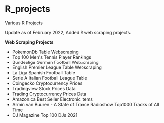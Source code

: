 # R_projects
Various R Projects

Update as of February 2022, Added R web scraping projects.

**Web Scraping Projects**

* PokemonDb Table Webscraping
* Top 100 Men's Tennis Player Rankings
* Bundesliga German Football Webscraping
* English Premier League Table Webscraping
* La Liga Spanish Football Table
* Serie A Italian Football League Table
* Coingecko Cryptocurrency Prices
* Tradingview Stock Prices Data
* Trading Cryptocurrency Prices Data
* Amazon.ca Best Seller Electronic Items
* Armin van Buuren - A State of Trance Radioshow Top1000 Tracks of All Time
* DJ Magazine Top 100 DJs 2021
